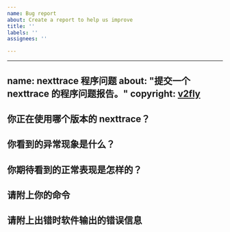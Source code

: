 ```yaml
---
name: Bug report
about: Create a report to help us improve
title: ''
labels: ''
assignees: ''

---
```


---
name: nexttrace 程序问题
about: "提交一个 nexttrace 的程序问题报告。"
copyright: [v2fly](https://github.com/v2fly)
---

<!--
除非特殊情况，请完整填写所有问题。不按模板发的 issue 将直接被关闭。
如果你遇到的问题不是 nexttrace 的 bug，比如你不清楚如何配置，请在 https://github.com/xgadget-lab/nexttrace/discussions 进行讨论。
-->

## 你正在使用哪个版本的 nexttrace？

<!-- 比如linux_amd64 macOS_arm64 -->


## 你看到的异常现象是什么？

<!-- 请描述具体现象 -->


## 你期待看到的正常表现是怎样的？



## 请附上你的命令

<!-- 提交 issue 前，请隐去您的隐私信息 -->


## 请附上出错时软件输出的错误信息
